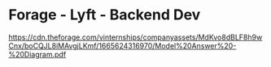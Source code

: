 # Forage - Lyft - Backend Dev
https://cdn.theforage.com/vinternships/companyassets/MdKvo8dBLF8h9wCnx/boCQJL8iMAvgjLKmf/1665624316970/Model%20Answer%20-%20Diagram.pdf

